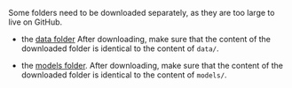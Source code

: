 
Some folders need to be downloaded separately, as they are too large to live on GitHub.

- the [data folder](https://drive.google.com/drive/folders/10qhdM6Pir_o94j_DUUIUFN7mXe079y1i?usp=drive_link) After downloading, make sure that the content of the downloaded folder is identical to the content of `data/`.

- the [models folder](https://drive.google.com/drive/folders/10qhdM6Pir_o94j_DUUIUFN7mXe079y1i?usp=drive_link). After downloading, make sure that the content of the downloaded folder is identical to the content of `models/`.